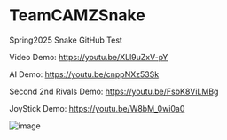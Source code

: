 # TeamCAMZSnake
Spring2025 Snake GitHub Test

Video Demo:
https://youtu.be/XLl9uZxV-pY


AI Demo: 
https://youtu.be/cnppNXz53Sk

Second 2nd Rivals Demo:
https://youtu.be/FsbK8ViLMBg

JoyStick Demo: 
https://youtu.be/W8bM_0wi0a0

![image](https://github.com/user-attachments/assets/58e000b9-b409-4ec3-b8d3-ec998e2ac08f)
